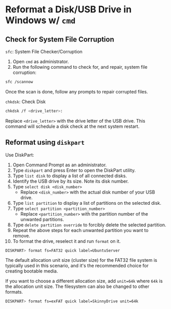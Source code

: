 


# Reformat a Disk/USB Drive in Windows w/ `cmd`

## Check for System File Corruption 

`sfc`: System File Checker/Corruption
1. Open `cmd` as administrator.
1. Run the following command to check for, and repair, system file corruption:
```sh
sfc /scannow
```
Once the scan is done, follow any prompts to repair corrupted files.

`chkdsk`: Check Disk
```sh
chkdsk /f <drive_letter>:
```
Replace `<drive_letter>` with the drive letter of the USB drive. This command will schedule a disk check at the next system restart.

## Reformat using `diskpart`

Use DiskPart:
1. Open Command Prompt as an administrator.
1. Type `diskpart` and press Enter to open the DiskPart utility.
1. Type `list disk` to display a list of all connected disks.
1. Identify the USB drive by its size. Note its disk number.
1. Type `select disk <disk_number>` 
    * Replace `<disk_number>` with the actual disk number of your USB drive.
1. Type `list partition` to display a list of partitions on the selected disk.
1. Type `select partition <partition_number>` 
    * Replace `<partition_number>` with the partition number of the unwanted partitions.
1. Type `delete partition override` to forcibly delete the selected partition.
1. Repeat the above steps for each unwanted partition you want to remove.
1. To format the drive, reselect it and run `format` on it.
```sh
DISKPART> format fs=FAT32 quick label=UbuntuServer
```


The default allocation unit size (cluster size) for the FAT32 file system is typically used in this
scenario, and it's the recommended choice for creating bootable media.

If you want to choose a different allocation size, add `unit=64k` where `64k` is the allocation unit 
size. The filesystem can also be changed to other formats.
```sh
DISKPART> format fs=exFAT quick label=SkinnyDrive unit=64k
```

